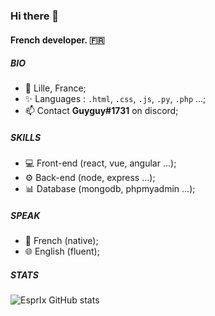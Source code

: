 ### Hi there 👋

#### French developer. 🇫🇷

##### BIO

- 📍 Lille, France;
- ✨ Languages : `.html`, `.css`, `.js`, `.py`, `.php` ...;
- 📫 Contact **Guyguy#1731** on discord;

##### SKILLS

- 💻 Front-end (react, vue, angular ...);
- ⚙ Back-end (node, express ...);
- 📊 Database (mongodb, phpmyadmin ...);

##### SPEAK
- 🥖 French (native);
- 🌐 English (fluent);

##### STATS
![EsprIx GitHub stats](https://github-readme-stats.vercel.app/api?username=guyguy25&show_icons=true&theme=tokyonight)
